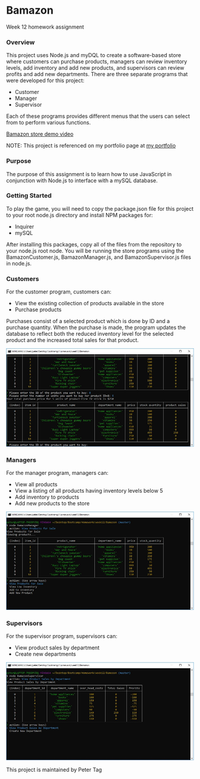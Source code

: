# Bamazon
Week 12 homework assignment


### Overview
This project uses Node.js and myDQL to create a software-based store where customers can purchase products, managers can review inventory levels, add inventory and add new products, and supervisors can review profits and add new departments. There are three separate programs that were developed for this project:
* Customer
* Manager
* Supervisor

Each of these programs provides different menus that the users can select from to perform various functions.

[Bamazon store demo video](https://github.com/phtag/Bamazon/blob/master/images/Bamazon-customer-demo.gif)
      

NOTE: This project is referenced on my portfolio page at [my portfolio](https://phtag.github.io/Updated-portfolio/)

### Purpose
The purpose of this assignment is to learn how to use JavaScript in conjunction with Node.js to interface with a mySQL database. 

### Getting Started
To play the game, you will need to copy the package.json file for this project to your root node.js directory and install NPM packages for:
* Inquirer
* mySQL

After installing this packages, copy all of the files from the repository to your node.js root node. You will be running the store programs using the BamazonCustomer.js, BamazonManager.js, and BamazonSupervisor.js files in node.js. 

### Customers
For the customer program, customers can:
* View the existing collection of products available in the store
* Purchase products

Purchases consist of a selected product which is done by ID and a purchase quantity. When the purchase is made, the program updates the database to reflect both the reduced inventory level for the selected product and the increased total sales for that product.

![Customer program Screenshot](/images/Bamazon-customer-screenShot.jpg)

### Managers
For the manager program, managers can:
* View all products
* View a listing of all products having inventory levels below 5 
* Add inventory to products
* Add new products to the store

![Customer program Screenshot](/images/Bamazon-manager-screenShot.jpg)

### Supervisors
For the supervisor program, supervisors can:
* View product sales by department
* Create new departments

![Customer program Screenshot](/images/Bamazon-supervisor-screenShot.jpg)

This project is maintained by Peter Tag
